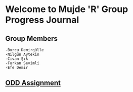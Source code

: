# Welcome to Mujde 'R' Group Progress Journal

## Group Members 
    -Burcu Demirgülle
    -Nilgün Aytekin
    -Civan Şık
    -Furkan Sevimli
    -Efe Demir
    
## [ODD Assignment](https://github.com/pjournal/mef03g-mujde-r/blob/master/ODDAssignment.html)

